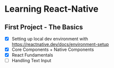 # Learning React-Native

## First Project - The Basics
- [x] Setting up local dev environment with https://reactnative.dev/docs/environment-setup
- [x] Core Components + Native Components
- [x] React Fundamentals
- [ ] Handling Text Input

